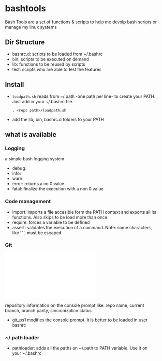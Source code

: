 # bashtools
Bash Tools are a set of functions & scripts to help me devolp bash scripts or manage my linux systems

## Dir Structure
 - bashrc.d:     scripts to be loaded from ~/.bashrc
 - bin:          scripts to be executed on demand
 - lib:          functions to be reused by scripts
 - test:         scripts who are able to test the features

## Install
 - `loadpath.sh` reads from ~/.path -one path per line- to create your PATH. Just add in your ~/.bashrc file.
    ```
    . <repo path>/loadpath.sh
    ```
 - add the lib, bin, bashrc.d folders to your PATH

## what is available
### Logging
 a simple bash logging system
 - debug:
 - info:
 - warn:
 - error: returns a no 0 value
 - fatal: finalize the execution with a non 0 value

### Code management
 - import: imports a file accesible form the PATH context and exports all its functions. Also skips to be load more than once 
 - require: forces a variable to be defined
 - assert: validates the execution of a command. Note: some characters, like '"', must be escaped    

### Git 
 ![git_ps1 doc](./docs/git_ps1/README.md)


 repository information on the console prompt like: repo name, current branch, branch parity, sincronization status
 - git_ps1 modifies the console prompt. It is better to be loaded in user bashrc

### ~/.path loader
 - pathloader: adds all the paths on ~/.path to PATH variable. Use it on your ~/.bashrc

